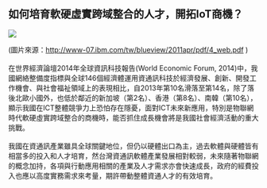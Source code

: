 ## 如何培育軟硬虛實跨域整合的人才，開拓IoT商機？
![](126.png)

(圖片來源：http://www-07.ibm.com/tw/blueview/2011apr/pdf/4_web.pdf )<br>
<br>在世界經濟論壇2014年全球資訊科技報告(World Economic Forum, 2014)中，我國網絡整備度指標與全球146個經濟體運用資通訊科技於經濟發展、創新、開發工作機會、與社會福祉領域上的表現相比，自2013年第10名滑落至第14名，除了落後北歐小國外，也低於鄰近的新加坡（第2名）、香港（第8名）、南韓（第10名），顯示我國在ICT整體競爭力上恐怕存在隱憂，面對ICT未來新應用，特別是物聯網時代軟硬虛實跨域整合的商機時，能否抓住成長機會將是我國社會經濟活動的重大挑戰。<br>
<br>我國在資通訊產業雖具全球關鍵地位，但仍以硬體出口為主，過去軟體與硬體皆有相當多的投入和人才培育，然台灣資通訊軟體產業發展相對較弱，未來隨著物聯網的概念加持，各項與行動應用相關的產業及人才需求亦會快速成長，政府的經費投入也應以高度實務需求來考量，期許帶動整體資通人才的有效培育。
